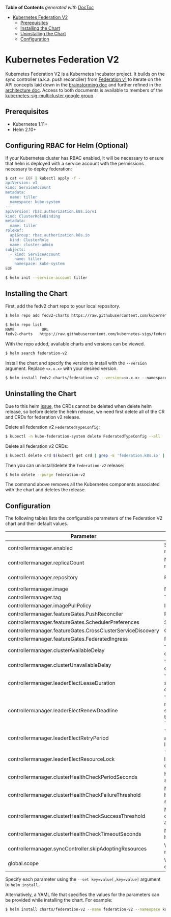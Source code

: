 <!-- START doctoc generated TOC please keep comment here to allow auto update -->
<!-- DON'T EDIT THIS SECTION, INSTEAD RE-RUN doctoc TO UPDATE -->
**Table of Contents**  *generated with [DocToc](https://github.com/thlorenz/doctoc)*

- [Kubernetes Federation V2](#kubernetes-federation-v2)
  - [Prerequisites](#prerequisites)
  - [Installing the Chart](#installing-the-chart)
  - [Uninstalling the Chart](#uninstalling-the-chart)
  - [Configuration](#configuration)

<!-- END doctoc generated TOC please keep comment here to allow auto update -->

# Kubernetes Federation V2

Kubernetes Federation V2 is a Kubernetes Incubator project. It builds on the sync controller
(a.k.a. push reconciler) from [Federation v1](https://github.com/kubernetes/federation/)
to iterate on the API concepts laid down in the [brainstorming
doc](https://docs.google.com/document/d/159cQGlfgXo6O4WxXyWzjZiPoIuiHVl933B43xhmqPEE/edit#)
and further refined in the [architecture
doc](https://docs.google.com/document/d/1ihWETo-zE8U_QNuzw5ECxOWX0Df_2BVfO3lC4OesKRQ/edit#).
Access to both documents is available to members of the
[kubernetes-sig-multicluster google
group](https://groups.google.com/forum/#!forum/kubernetes-sig-multicluster).

## Prerequisites

- Kubernetes 1.11+
- Helm 2.10+

## Configuring RBAC for Helm (Optional)

If your Kubernetes cluster has RBAC enabled, it will be necessary to
ensure that helm is deployed with a service account with the
permissions necessary to deploy federation:

```bash
$ cat << EOF | kubectl apply -f -
apiVersion: v1
kind: ServiceAccount
metadata:
  name: tiller
  namespace: kube-system
---
apiVersion: rbac.authorization.k8s.io/v1
kind: ClusterRoleBinding
metadata:
  name: tiller
roleRef:
  apiGroup: rbac.authorization.k8s.io
  kind: ClusterRole
  name: cluster-admin
subjects:
  - kind: ServiceAccount
    name: tiller
    namespace: kube-system
EOF

$ helm init --service-account tiller
```

## Installing the Chart

First, add the fedv2 chart repo to your local repository.
```bash
$ helm repo add fedv2-charts https://raw.githubusercontent.com/kubernetes-sigs/federation-v2/master/charts

$ helm repo list
NAME            URL
fedv2-charts   https://raw.githubusercontent.com/kubernetes-sigs/federation-v2/master/charts
```

With the repo added, available charts and versions can be viewed.
```bash
$ helm search federation-v2
```

Install the chart and specify the version to install with the
`--version` argument. Replace `<x.x.x>` with your desired version.
```bash
$ helm install fedv2-charts/federation-v2 --version=<x.x.x> --namespace kube-federation-system
```

## Uninstalling the Chart

Due to this helm [issue](https://github.com/helm/helm/issues/4440), the CRDs cannot be deleted
when delete helm release, so before delete the helm release, we need first delete all
of the CR and CRDs for federation v2 release.

Delete all federation v2 `FederatedTypeConfig`:

```bash
$ kubectl -n kube-federation-system delete FederatedTypeConfig --all
```

Delete all federation v2 CRDs:

```bash
$ kubectl delete crd $(kubectl get crd | grep -E 'federation.k8s.io' | awk '{print $1}')
```

Then you can uninstall/delete the `federation-v2` release:

```bash
$ helm delete --purge federation-v2
```

The command above removes all the Kubernetes components associated with the chart
and deletes the release.

## Configuration

The following tables lists the configurable parameters of the Federation V2
chart and their default values.

| Parameter                             | Description                                                                                                                                                                                                 | Default                                                                                               |
| ------------------------------------- | ----------------------------------------------------------------------------------------------------------------------------------------------------------------------------------------------------------- | ----------------------------------------------------------------------------------------------------- |
| controllermanager.enabled             | Specifies whether to enable the controller manager in federation v2.                                                                                                                                        | true                                                                                                  |
| controllermanager.replicaCount        | Number of replicas for federation v2 controller manager.                                                                                                                                                     | 2                                                                                                     |
| controllermanager.repository          | Repo of the federation v2 image.                                                                                                                                                                            | quay.io/kubernetes-multicluster                                                                       |
| controllermanager.image               | Name of the federation v2 image.                                                                                                                                                                            | federation-v2                                                                                         |
| controllermanager.tag                 | Tag of the federation v2 image.                                                                                                                                                                             | latest                                                                                                |
| controllermanager.imagePullPolicy     | Image pull policy.                                                                                                                                                                                          | IfNotPresent                                                                                          |
| controllermanager.featureGates.PushReconciler               | Push reconciler feature.                                                                                                                                                              | true                                                                                                  |
| controllermanager.featureGates.SchedulerPreferences         | Scheduler preferences feature.                                                                                                                                                        | true                                                                                                  |
| controllermanager.featureGates.CrossClusterServiceDiscovery | Cross cluster service discovery feature.                                                                                                                                              | true                                                                                                  |
| controllermanager.featureGates.FederatedIngress             | Federated ingress feature.                                                                                                                                                            | true                                                                                                  |
| controllermanager.clusterAvailableDelay   | Time to wait before reconciling on a healthy cluster.                                                                                                                                                   | 20s                                                                                                   |
| controllermanager.clusterUnavailableDelay | Time to wait before giving up on an unhealthy cluster.                                                                                                                                                  | 60s                                                                                                   |
| controllermanager.leaderElectLeaseDuration | The maximum duration that a leader can be stopped before it is replaced by another candidate.                                                                                                          | 15s                                                                                                   |
| controllermanager.leaderElectRenewDeadline | The interval between attempts by the acting master to renew a leadership slot before it stops leading. This must be less than or equal to `controllermanager.LeaderElectLeaseDuration.                 | 10s                                                                                                   |
| controllermanager.leaderElectRetryPeriod   | The duration the clients should wait between attempting acquisition and renewal of a leadership.                                                                                                       | 5s                                                                                                    |
| controllermanager.leaderElectResourceLock  | The type of resource object that is used for locking during leader election. Supported options are `configmaps` and `endpoints`.                                                                       | configmaps                                                                                            |
| controllermanager.clusterHealthCheckPeriodSeconds    | How often to monitor the cluster health (in seconds).                                                                                                                                        | 10                                                                                                    |
| controllermanager.clusterHealthCheckFailureThreshold | Minimum consecutive failures for the cluster health to be considered failed after having succeeded.                                                                                          | 3                                                                                                     |
| controllermanager.clusterHealthCheckSuccessThreshold | Minimum consecutive successes for the cluster health to be considered successful after having failed.                                                                                        | 1                                                                                                     |
| controllermanager.clusterHealthCheckTimeoutSeconds   | Number of seconds after which the cluster health check times out.                                                                                                                            | 3                                                                                                     |
| controllermanager.syncController.skipAdoptingResources  | Whether to skip adopting pre-existing resource in member clusters.                                                                                                                        | false                                                                                                 |
| global.scope                   | Whether the federation namespace will be the only target for federation.                                                                                                                                           | Cluster                                                                                              |

Specify each parameter using the `--set key=value[,key=value]` argument to
`helm install`.

Alternatively, a YAML file that specifies the values for the parameters can be
provided while installing the chart. For example:

```bash
$ helm install charts/federation-v2 --name federation-v2 --namespace kube-federation-system --values values.yaml
```
